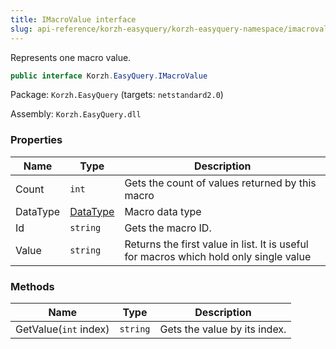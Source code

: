 ```yaml
---
title: IMacroValue interface
slug: api-reference/korzh-easyquery/korzh-easyquery-namespace/imacrovalue-interface
---
```


Represents one macro value.
```csharp
public interface Korzh.EasyQuery.IMacroValue

```
Package: `Korzh.EasyQuery` (targets: `netstandard2.0`)

Assembly: `Korzh.EasyQuery.dll`

### Properties

| Name | Type | Description | 
| --- | --- | --- | 
| Count | `int` | Gets the count of values returned by this macro | 
| DataType | [DataType](//easyquery/docs/api-reference/easydata-core/easydata-namespace/datatype-enum) | Macro data type | 
| Id | `string` | Gets the macro ID. | 
| Value | `string` | Returns the first value in list.  It is useful for macros which hold only single value | 


### Methods

| Name | Type | Description | 
| --- | --- | --- | 
| GetValue(`int` index) | `string` | Gets the value by its index. |